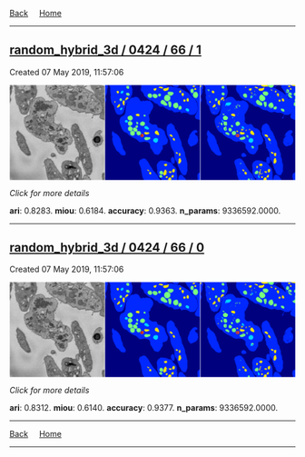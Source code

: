 
[Back](..)&nbsp;&nbsp;&nbsp;&nbsp;&nbsp;[Home](https://leapmanlab.github.io/snapshots)

---

<div class="summary"><a href="1"><h2>random_hybrid_3d / 0424 / 66 / 1</h2></a><p>Created 07 May 2019, 11:57:06
</p><a href="1"><img src="1/media/summary.png" align="center"></a><p>
<i>Click for more details</i>
</p></div>

**ari**: 0.8283. **miou**: 0.6184. **accuracy**: 0.9363. **n_params**: 9336592.0000. 

---

<div class="summary"><a href="0"><h2>random_hybrid_3d / 0424 / 66 / 0</h2></a><p>Created 07 May 2019, 11:57:06
</p><a href="0"><img src="0/media/summary.png" align="center"></a><p>
<i>Click for more details</i>
</p></div>

**ari**: 0.8312. **miou**: 0.6140. **accuracy**: 0.9377. **n_params**: 9336592.0000. 

---

[Back](..)&nbsp;&nbsp;&nbsp;&nbsp;&nbsp;[Home](https://leapmanlab.github.io/snapshots)

---
